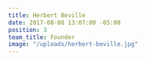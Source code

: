 ```yaml
---
title: Herbert Beville
date: 2017-08-08 13:07:00 -05:00
position: 3
team_title: Founder
image: "/uploads/herbert-beville.jpg"
---
```

